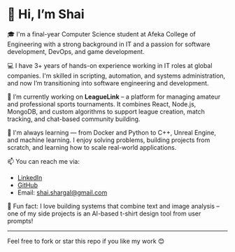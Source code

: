 # 👋 Hi, I’m Shai

🎓 I'm a final-year Computer Science student at Afeka College of Engineering with a strong background in IT and a passion for software development, DevOps, and game development.

💻 I have 3+ years of hands-on experience working in IT roles at global companies. I'm skilled in scripting, automation, and systems administration, and now I’m transitioning into software engineering and development.

🚀 I’m currently working on **LeagueLink** – a platform for managing amateur and professional sports tournaments. It combines React, Node.js, MongoDB, and custom algorithms to support league creation, match tracking, and chat-based community building.

🧠 I'm always learning — from Docker and Python to C++, Unreal Engine, and machine learning. I enjoy solving problems, building projects from scratch, and learning how to scale real-world applications.

📫 You can reach me via:

- [LinkedIn](www.linkedin.com/in/shai-shargal-5057991bb)
- [GitHub](https://github.com/Shai-Shargal?tab=repositories)
- Email: shai.shargal@gmail.com

🧩 Fun fact: I love building systems that combine text and image analysis – one of my side projects is an AI-based t-shirt design tool from user prompts!

---

Feel free to fork or star this repo if you like my work 😊
